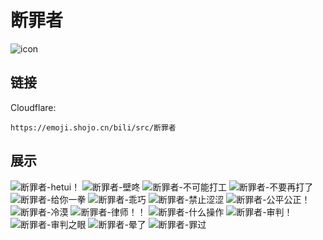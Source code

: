 # 断罪者
![icon](https://emoji.shojo.cn/bili/src/断罪者/icon.png)
## 链接
Cloudflare:
```
https://emoji.shojo.cn/bili/src/断罪者
```
## 展示
![断罪者-hetui！](https://emoji.shojo.cn/bili/src/断罪者/断罪者-hetui！.png)
![断罪者-壁咚](https://emoji.shojo.cn/bili/src/断罪者/断罪者-壁咚.png)
![断罪者-不可能打工](https://emoji.shojo.cn/bili/src/断罪者/断罪者-不可能打工.png)
![断罪者-不要再打了](https://emoji.shojo.cn/bili/src/断罪者/断罪者-不要再打了.png)
![断罪者-给你一拳](https://emoji.shojo.cn/bili/src/断罪者/断罪者-给你一拳.png)
![断罪者-乖巧](https://emoji.shojo.cn/bili/src/断罪者/断罪者-乖巧.png)
![断罪者-禁止涩涩](https://emoji.shojo.cn/bili/src/断罪者/断罪者-禁止涩涩.png)
![断罪者-公平公正！](https://emoji.shojo.cn/bili/src/断罪者/断罪者-公平公正！.png)
![断罪者-冷漠](https://emoji.shojo.cn/bili/src/断罪者/断罪者-冷漠.png)
![断罪者-律师！！](https://emoji.shojo.cn/bili/src/断罪者/断罪者-律师！！.png)
![断罪者-什么操作](https://emoji.shojo.cn/bili/src/断罪者/断罪者-什么操作.png)
![断罪者-审判！](https://emoji.shojo.cn/bili/src/断罪者/断罪者-审判！.png)
![断罪者-审判之眼](https://emoji.shojo.cn/bili/src/断罪者/断罪者-审判之眼.png)
![断罪者-晕了](https://emoji.shojo.cn/bili/src/断罪者/断罪者-晕了.png)
![断罪者-罪过](https://emoji.shojo.cn/bili/src/断罪者/断罪者-罪过.png)
